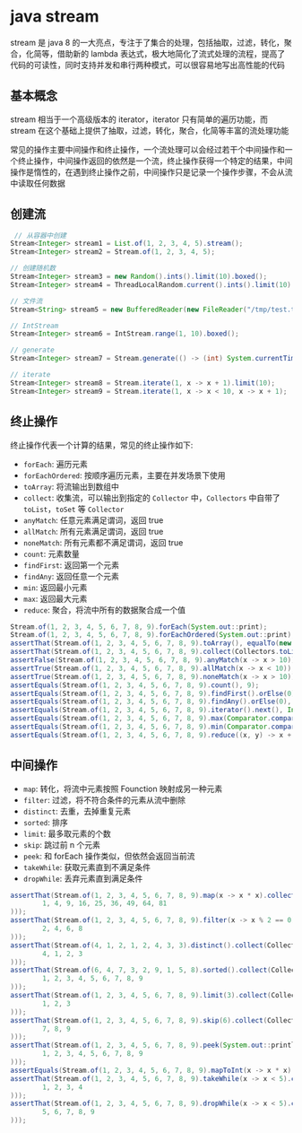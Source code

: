 # java stream

stream 是 java 8 的一大亮点，专注于了集合的处理，包括抽取，过滤，转化，聚合，化简等，借助新的 lambda 表达式，极大地简化了流式处理的流程，提高了代码的可读性，同时支持并发和串行两种模式，可以很容易地写出高性能的代码

## 基本概念

stream 相当于一个高级版本的 iterator，iterator 只有简单的遍历功能，而 stream 在这个基础上提供了抽取，过滤，转化，聚合，化简等丰富的流处理功能

常见的操作主要中间操作和终止操作，一个流处理可以会经过若干个中间操作和一个终止操作，中间操作返回的依然是一个流，终止操作获得一个特定的结果，中间操作是惰性的，在遇到终止操作之前，中间操作只是记录一个操作步骤，不会从流中读取任何数据

## 创建流

``` java
 // 从容器中创建
Stream<Integer> stream1 = List.of(1, 2, 3, 4, 5).stream();
Stream<Integer> stream2 = Stream.of(1, 2, 3, 4, 5);

// 创建随机数
Stream<Integer> stream3 = new Random().ints().limit(10).boxed();
Stream<Integer> stream4 = ThreadLocalRandom.current().ints().limit(10).boxed();

// 文件流
Stream<String> stream5 = new BufferedReader(new FileReader("/tmp/test.txt")).lines();

// IntStream
Stream<Integer> stream6 = IntStream.range(1, 10).boxed();

// generate
Stream<Integer> stream7 = Stream.generate(() -> (int) System.currentTimeMillis()).limit(10);

// iterate
Stream<Integer> stream8 = Stream.iterate(1, x -> x + 1).limit(10);
Stream<Integer> stream9 = Stream.iterate(1, x -> x < 10, x -> x + 1);
```

## 终止操作

终止操作代表一个计算的结果，常见的终止操作如下:

- `forEach`: 遍历元素
- `forEachOrdered`: 按顺序遍历元素，主要在并发场景下使用
- `toArray`: 将流输出到数组中
- `collect`: 收集流，可以输出到指定的 `Collector` 中，`Collectors` 中自带了 `toList`，`toSet` 等 `Collector`
- `anyMatch`: 任意元素满足谓词，返回 true
- `allMatch`: 所有元素满足谓词，返回 true
- `noneMatch`: 所有元素都不满足谓词，返回 true
- `count`: 元素数量
- `findFirst`: 返回第一个元素
- `findAny`: 返回任意一个元素
- `min`: 返回最小元素
- `max`: 返回最大元素
- `reduce`: 聚合，将流中所有的数据聚合成一个值

``` java
Stream.of(1, 2, 3, 4, 5, 6, 7, 8, 9).forEach(System.out::print);
Stream.of(1, 2, 3, 4, 5, 6, 7, 8, 9).forEachOrdered(System.out::print);
assertThat(Stream.of(1, 2, 3, 4, 5, 6, 7, 8, 9).toArray(), equalTo(new Integer[]{1, 2, 3, 4, 5, 6, 7, 8, 9}));
assertThat(Stream.of(1, 2, 3, 4, 5, 6, 7, 8, 9).collect(Collectors.toList()), equalTo(List.of(1, 2, 3, 4, 5, 6, 7, 8, 9)));
assertFalse(Stream.of(1, 2, 3, 4, 5, 6, 7, 8, 9).anyMatch(x -> x > 10));
assertTrue(Stream.of(1, 2, 3, 4, 5, 6, 7, 8, 9).allMatch(x -> x < 10));
assertTrue(Stream.of(1, 2, 3, 4, 5, 6, 7, 8, 9).noneMatch(x -> x > 10));
assertEquals(Stream.of(1, 2, 3, 4, 5, 6, 7, 8, 9).count(), 9);
assertEquals(Stream.of(1, 2, 3, 4, 5, 6, 7, 8, 9).findFirst().orElse(0), Integer.valueOf(1));
assertEquals(Stream.of(1, 2, 3, 4, 5, 6, 7, 8, 9).findAny().orElse(0), Integer.valueOf(1));
assertEquals(Stream.of(1, 2, 3, 4, 5, 6, 7, 8, 9).iterator().next(), Integer.valueOf(1));
assertEquals(Stream.of(1, 2, 3, 4, 5, 6, 7, 8, 9).max(Comparator.comparingInt(x -> x)).orElse(0), Integer.valueOf(9));
assertEquals(Stream.of(1, 2, 3, 4, 5, 6, 7, 8, 9).min(Comparator.comparingInt(x -> x)).orElse(0), Integer.valueOf(1));
assertEquals(Stream.of(1, 2, 3, 4, 5, 6, 7, 8, 9).reduce((x, y) -> x + y).orElse(0), Integer.valueOf(45));
```

## 中间操作

- `map`: 转化，将流中元素按照 Founction 映射成另一种元素
- `filter`: 过滤，将不符合条件的元素从流中删除
- `distinct`: 去重，去掉重复元素
- `sorted`: 排序
- `limit`: 最多取元素的个数
- `skip`: 跳过前 n 个元素
- `peek`: 和 forEach 操作类似，但依然会返回当前流
- `takeWhile`: 获取元素直到不满足条件
- `dropWhile`: 丢弃元素直到满足条件

``` java
assertThat(Stream.of(1, 2, 3, 4, 5, 6, 7, 8, 9).map(x -> x * x).collect(Collectors.toList()), equalTo(List.of(
        1, 4, 9, 16, 25, 36, 49, 64, 81
)));
assertThat(Stream.of(1, 2, 3, 4, 5, 6, 7, 8, 9).filter(x -> x % 2 == 0).collect(Collectors.toList()), equalTo(List.of(
        2, 4, 6, 8
)));
assertThat(Stream.of(4, 1, 2, 1, 2, 4, 3, 3).distinct().collect(Collectors.toList()), equalTo(List.of(
        4, 1, 2, 3
)));
assertThat(Stream.of(6, 4, 7, 3, 2, 9, 1, 5, 8).sorted().collect(Collectors.toList()), equalTo(List.of(
        1, 2, 3, 4, 5, 6, 7, 8, 9
)));
assertThat(Stream.of(1, 2, 3, 4, 5, 6, 7, 8, 9).limit(3).collect(Collectors.toList()), equalTo(List.of(
        1, 2, 3
)));
assertThat(Stream.of(1, 2, 3, 4, 5, 6, 7, 8, 9).skip(6).collect(Collectors.toList()), equalTo(List.of(
        7, 8, 9
)));
assertThat(Stream.of(1, 2, 3, 4, 5, 6, 7, 8, 9).peek(System.out::println).collect(Collectors.toList()), equalTo(List.of(
        1, 2, 3, 4, 5, 6, 7, 8, 9
)));
assertEquals(Stream.of(1, 2, 3, 4, 5, 6, 7, 8, 9).mapToInt(x -> x * x).sum(), 285);
assertThat(Stream.of(1, 2, 3, 4, 5, 6, 7, 8, 9).takeWhile(x -> x < 5).collect(Collectors.toList()), equalTo(List.of(
        1, 2, 3, 4
)));
assertThat(Stream.of(1, 2, 3, 4, 5, 6, 7, 8, 9).dropWhile(x -> x < 5).collect(Collectors.toList()), equalTo(List.of(
        5, 6, 7, 8, 9
)));
```

